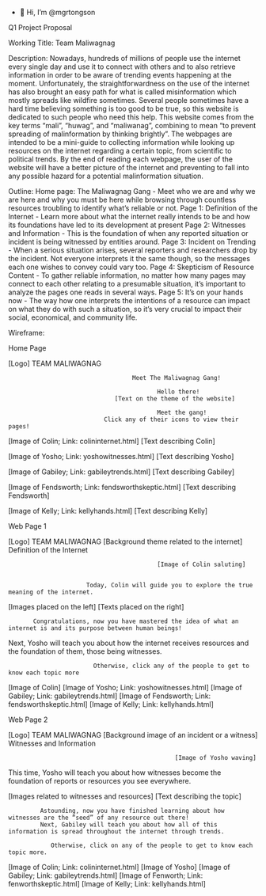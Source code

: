 - 👋 Hi, I’m @mgrtongson

Q1 Project Proposal

Working Title: Team Maliwagnag

Description: 
                    Nowadays, hundreds of millions of people use the internet every single day and use it to connect with others and to also retrieve information in order to be aware of trending events happening at the moment. Unfortunately, the straightforwardness on the use of the internet has also brought an easy path for what is called misinformation which mostly spreads like wildfire sometimes. Several people sometimes have a hard time believing something is too good to be true, so this website is dedicated to such people who need this help.
                    This website comes from the key terms “mali”, “huwag”, and “maliwanag”, combining to mean “to prevent spreading of malinformation by thinking brightly”. The webpages are intended to be a mini-guide to collecting information while looking up resources on the internet regarding a certain topic, from scientific to political trends. By the end of reading each webpage, the user of the website will have a better picture of the internet and preventing to fall into any possible hazard for a potential malinformation situation.


Outline: 
                  Home page: The Maliwagnag Gang - Meet who we are and why we are here and why you must be here while browsing through countless resources troubling to identify what’s reliable or not.
                  Page 1: Definition of the Internet - Learn more about what the internet really intends to be and how its foundations have led to its development at present
                  Page 2: Witnesses and Information - This is the foundation of when any reported situation or incident is being witnessed by entities around.
                  Page 3: Incident on Trending - When a serious situation arises, several reporters and researchers drop by the incident. Not everyone interprets it the same though, so the messages each one wishes to convey could vary too.
                  Page 4: Skepticism of Resource Content - To gather reliable information, no matter how many pages may connect to each other relating to a presumable situation, it’s important to analyze the pages one reads in several ways.
                  Page 5: It’s on your hands now - The way how one interprets the intentions of a resource can impact on what they do with such a situation, so it’s very crucial to impact their social, economical, and community life.
                  
                  
Wireframe:




Home Page

[Logo] TEAM MALIWAGNAG 
                                               
                                       Meet The Maliwagnag Gang!

                                              Hello there!
                                  [Text on the theme of the website]

                                              Meet the gang!
                               Click any of their icons to view their pages!


[Image of Colin; Link: colininternet.html]         [Text describing Colin]



[Image of Yosho; Link: yoshowitnesses.html]     [Text describing Yosho]  


[Image of Gabiley; Link: gabileytrends.html]      [Text describing Gabiley]                            



[Image of Fendsworth; Link: fendsworthskeptic.html]  [Text describing Fendsworth]


[Image of Kelly; Link: kellyhands.html]          [Text describing Kelly]





Web Page 1

[Logo] TEAM MALIWAGNAG
                                    [Background theme related to the internet]
                                             Definition of the Internet


                                              [Image of Colin saluting]


                          Today, Colin will guide you to explore the true meaning of the internet.
   [Images placed on the left]                                      [Texts placed on the right]
                                                                                
           Congratulations, now you have mastered the idea of what an internet is and its purpose between human beings!
Next, Yosho will teach you about how the internet receives resources and the foundation of them, those being witnesses.

                            Otherwise, click any of the people to get to know each topic more
[Image of Colin] [Image of Yosho; Link: yoshowitnesses.html] [Image of Gabiley; Link: gabileytrends.html] [Image of Fendsworth; Link: fendsworthskeptic.html] [Image of Kelly; Link: kellyhands.html]






Web Page 2

[Logo] TEAM MALIWAGNAG
                                       [Background image of an incident or a witness]
                                                  Witnesses and Information


                                                   [Image of Yosho waving]


This time, Yosho will teach you about how witnesses become the foundation of reports or resources you see everywhere.

[Images related to witnesses and resources]                    [Text describing the topic]


             Astounding, now you have finished learning about how witnesses are the “seed” of any resource out there!
             Next, Gabiley will teach you about how all of this information is spread throughout the internet through trends.

                Otherwise, click on any of the people to get to know each topic more.
[Image of Colin; Link: colininternet.html] [Image of Yosho] [Image of Gabiley; Link: gabileytrends.html] [Image of Fenworth; Link: fenworthskeptic.html] [Image of Kelly; Link: kellyhands.html]
